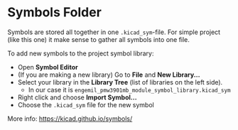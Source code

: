 # Symbols Folder

Symbols are stored all together in one `.kicad_sym`-file. For simple project (like this one) it make sense to gather all symbols into one file.

To add new symbols to the project symbol library:
- Open **Symbol Editor**
- (If you are making a new library) Go to **File** and **New Library...**
- Select your library in the **Library Tree** (list of libraries on the left side).
    - In our case it is `engemil_pmw3901mb_module_symbol_library.kicad_sym`
- Right click and choose **Import Symbol...**
- Choose the `.kicad_sym` file for the new symbol


More info: https://kicad.github.io/symbols/

